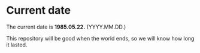 # Current date

The current date is **1985.05.22.** (YYYY.MM.DD.)

This repository will be good when the world ends, so we will know how long it lasted.